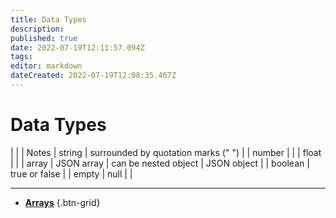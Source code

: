 ```yaml
---
title: Data Types
description:
published: true
date: 2022-07-19T12:11:57.094Z
tags:
editor: markdown
dateCreated: 2022-07-19T12:08:35.467Z
---
```


# Data Types

| |  | Notes | string | surrounded by quotation marks (" ") |  | number |    |  | float   |  |  | array   | JSON array | can be nested object | JSON object |  | boolean | true or false |  | empty | null |  |

---

- [<i class="mdi mdi-code-array primary--text"></i> **Arrays**](/en/Sub-Actions/Code/Arrays)
{.btn-grid}